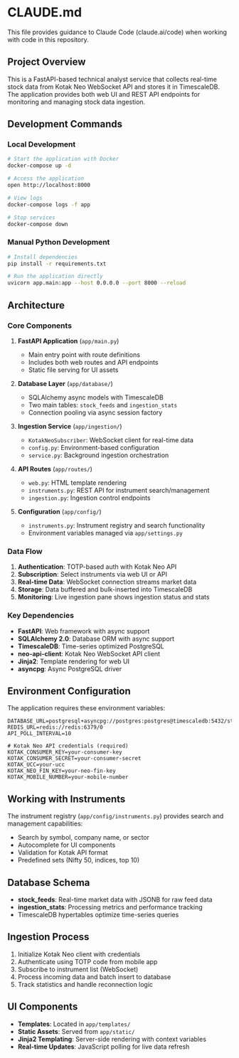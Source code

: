 # CLAUDE.md

This file provides guidance to Claude Code (claude.ai/code) when working with code in this repository.

## Project Overview

This is a FastAPI-based technical analyst service that collects real-time stock data from Kotak Neo WebSocket API and stores it in TimescaleDB. The application provides both web UI and REST API endpoints for monitoring and managing stock data ingestion.

## Development Commands

### Local Development
```bash
# Start the application with Docker
docker-compose up -d

# Access the application
open http://localhost:8000

# View logs
docker-compose logs -f app

# Stop services
docker-compose down
```

### Manual Python Development
```bash
# Install dependencies
pip install -r requirements.txt

# Run the application directly
uvicorn app.main:app --host 0.0.0.0 --port 8000 --reload
```

## Architecture

### Core Components

1. **FastAPI Application** (`app/main.py`)
   - Main entry point with route definitions
   - Includes both web routes and API endpoints
   - Static file serving for UI assets

2. **Database Layer** (`app/database/`)
   - SQLAlchemy async models with TimescaleDB
   - Two main tables: `stock_feeds` and `ingestion_stats`
   - Connection pooling via async session factory

3. **Ingestion Service** (`app/ingestion/`)
   - `KotakNeoSubscriber`: WebSocket client for real-time data
   - `config.py`: Environment-based configuration
   - `service.py`: Background ingestion orchestration

4. **API Routes** (`app/routes/`)
   - `web.py`: HTML template rendering
   - `instruments.py`: REST API for instrument search/management
   - `ingestion.py`: Ingestion control endpoints

5. **Configuration** (`app/config/`)
   - `instruments.py`: Instrument registry and search functionality
   - Environment variables managed via `app/settings.py`

### Data Flow

1. **Authentication**: TOTP-based auth with Kotak Neo API
2. **Subscription**: Select instruments via web UI or API
3. **Real-time Data**: WebSocket connection streams market data
4. **Storage**: Data buffered and bulk-inserted into TimescaleDB
5. **Monitoring**: Live ingestion pane shows ingestion status and stats

### Key Dependencies

- **FastAPI**: Web framework with async support
- **SQLAlchemy 2.0**: Database ORM with async support
- **TimescaleDB**: Time-series optimized PostgreSQL
- **neo-api-client**: Kotak Neo WebSocket API client
- **Jinja2**: Template rendering for web UI
- **asyncpg**: Async PostgreSQL driver

## Environment Configuration

The application requires these environment variables:

```env
DATABASE_URL=postgresql+asyncpg://postgres:postgres@timescaledb:5432/stockfeed
REDIS_URL=redis://redis:6379/0
API_POLL_INTERVAL=10

# Kotak Neo API credentials (required)
KOTAK_CONSUMER_KEY=your-consumer-key
KOTAK_CONSUMER_SECRET=your-consumer-secret
KOTAK_UCC=your-ucc
KOTAK_NEO_FIN_KEY=your-neo-fin-key
KOTAK_MOBILE_NUMBER=your-mobile-number
```

## Working with Instruments

The instrument registry (`app/config/instruments.py`) provides search and management capabilities:

- Search by symbol, company name, or sector
- Autocomplete for UI components
- Validation for Kotak API format
- Predefined sets (Nifty 50, indices, top 10)

## Database Schema

- **stock_feeds**: Real-time market data with JSONB for raw feed data
- **ingestion_stats**: Processing metrics and performance tracking
- TimescaleDB hypertables optimize time-series queries

## Ingestion Process

1. Initialize Kotak Neo client with credentials
2. Authenticate using TOTP code from mobile app
3. Subscribe to instrument list (WebSocket)
4. Process incoming data and batch insert to database
5. Track statistics and handle reconnection logic

## UI Components

- **Templates**: Located in `app/templates/`
- **Static Assets**: Served from `app/static/`
- **Jinja2 Templating**: Server-side rendering with context variables
- **Real-time Updates**: JavaScript polling for live data refresh